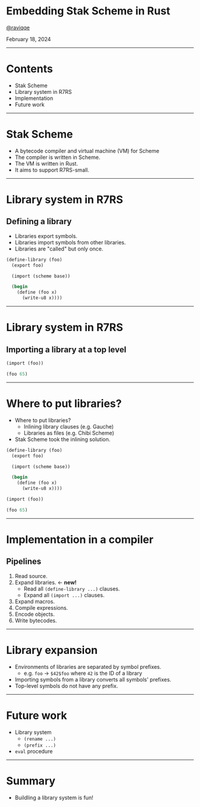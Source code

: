 # Embedding Stak Scheme in Rust

[@raviqqe](https://github.com/raviqqe)

February 18, 2024

---

# Contents

- Stak Scheme
- Library system in R7RS
- Implementation
- Future work

---

# Stak Scheme

- A bytecode compiler and virtual machine (VM) for Scheme
- The compiler is written in Scheme.
- The VM is written in Rust.
- It aims to support R7RS-small.

---

# Library system in R7RS

## Defining a library

- Libraries export symbols.
- Libraries import symbols from other libraries.
- Libraries are "called" but only once.

```scheme
(define-library (foo)
  (export foo)

  (import (scheme base))

  (begin
    (define (foo x)
      (write-u8 x))))
```

---

# Library system in R7RS

## Importing a library at a top level

```scheme
(import (foo))

(foo 65)
```

---

# Where to put libraries?

- Where to put libraries?
  - Inlining library clauses (e.g. Gauche)
  - Libraries as files (e.g. Chibi Scheme)
- Stak Scheme took the inlining solution.

```scheme
(define-library (foo)
  (export foo)

  (import (scheme base))

  (begin
    (define (foo x)
      (write-u8 x))))

(import (foo))

(foo 65)
```

---

# Implementation in a compiler

## Pipelines

1. Read source.
1. Expand libraries. <- **new!**
   - Read all `(define-library ...)` clauses.
   - Expand all `(import ...)` clauses.
1. Expand macros.
1. Compile expressions.
1. Encode objects.
1. Write bytecodes.

---

# Library expansion

- Environments of libraries are separated by symbol prefixes.
  - e.g. `foo` -> `$42$foo` where `42` is the ID of a library
- Importing symbols from a library converts all symbols' prefixes.
- Top-level symbols do not have any prefix.

---

# Future work

- Library system
  - `(rename ...)`
  - `(prefix ...)`
- `eval` procedure

---

# Summary

- Buildling a library system is fun!
